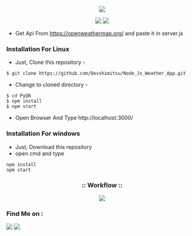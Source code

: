<!-- Devshimitsu -->

<p align="center">
  <img src="https://i.ibb.co/qJk06vk/dev.png">
</p>


<p align="center">
  <img src="https://img.shields.io/badge/Author-Devshimitsu-cyan?style=flat-square">
  <img src="https://img.shields.io/badge/Written%20In-JavaScript-cyan?style=flat-square">
</p>

<p align="center"></p>

- Get Api From https://openweathermap.org/ and paste it in server.js 

### Installation For Linux

- Just, Clone this repository -
```
$ git clone https://github.com/Devshimitsu/Node_Js_Weather_App.git
```

- Change to cloned directory  -
```
$ cd PyQR
$ npm install
$ npm start
```
- Open Browser And Type http://localhost:3000/


### Installation For windows

- Just, Download this repository 
- open cmd and type 
```
npm install 
npm start
```


<h3 align="center">
:: Workflow ::
</h3>
<p align="center">
<img src="https://imgur.com/Ff0By5m.png"/>
</p>




### Find Me on :
<p align="left">
  <a href="https://github.com/Devshimitsu" target="_blank"><img src="https://img.shields.io/badge/Github-Devshimitsu-green?style=for-the-badge&logo=github"></a>
  <a href="https://www.instagram.com/devshimitsu" target="_blank"><img src="https://img.shields.io/badge/IG-%40devshimitsu-red?style=for-the-badge&logo=instagram"></a>
  
</p>
